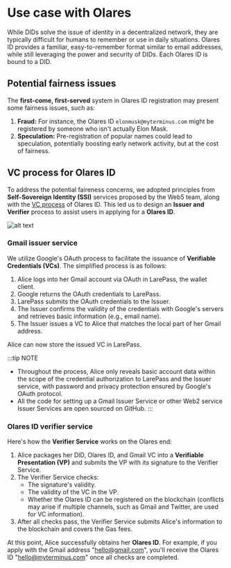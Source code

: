 # Use case with Olares

While DIDs solve the issue of identity in a decentralized network, they are typically difficult for humans to remember or use in daily situations. Olares ID provides a familiar, easy-to-remember format similar to email addresses, while still leveraging the power and security of DIDs. Each Olares ID is bound to a DID.

## Potential fairness issues

The **first-come, first-served** system in Olares ID registration may present some fairness issues, such as:

1. **Fraud:** For instance, the Olares ID `elonmusk@myterminus.com` might be registered by someone who isn't actually Elon Mask.
2. **Speculation:** Pre-registration of popular names could lead to speculation, potentially boosting early network activity, but at the cost of fairness.

## VC process for Olares ID 

To address the potential faireness concerns, we adopted principles from **Self-Sovereign Identity (SSI)** services proposed by the Web5 team, along with the [VC process](/developer/concepts/vc.md#verification-process) of Olares ID. This led us to design an **Issuer and Verifier** process to assist users in applying for a **Olares ID**.

![alt text](/images/developer/contribute/vc-process.jpeg)

### Gmail issuer service

We utilize Google's OAuth process to facilitate the issuance of **Verifiable Credentials (VCs)**. The simplified process is as follows:

1. Alice logs into her Gmail account via OAuth in LarePass, the wallet client. 
2. Google returns the OAuth credentials to LarePass.
3. LarePass submits the OAuth credentials to the Issuer.
4. The Issuer confirms the validity of the credentials with Google's servers and retrieves basic information (e.g., email name).
5. The Issuer issues a VC to Alice that matches the local part of her Gmail address.

Alice can now store the issued VC in LarePass.

:::tip NOTE
- Throughout the process, Alice only reveals basic account data within the scope of the credential authorization to LarePass and the Issuer service, with password and privacy protection ensured by Google's OAuth protocol.
- All the code for setting up a Gmail Issuer Service or other Web2 service Issuer Services are open sourced on GitHub.
:::

### Olares ID verifier service

Here's how the **Verifier Service** works on the Olares end:

1. Alice packages her DID, Olares ID, and Gmail VC into a **Verifiable Presentation (VP)** and submits the VP with its signature to the Verifier Service.
2. The Verifier Service checks:
    - The signature's validity.
    - The validity of the VC in the VP.
    - Whether the Olares ID can be registered on the blockchain (conflicts may arise if multiple channels, such as Gmail and Twitter, are used for VC information).
3. After all checks pass, the Verifier Service submits Alice's information to the blockchain and covers the Gas fees.

At this point, Alice successfully obtains her **Olares ID**. For example, if you apply with the Gmail address "hello@gmail.com", you'll receive the Olares ID "hello@myterminus.com" once all checks are completed.